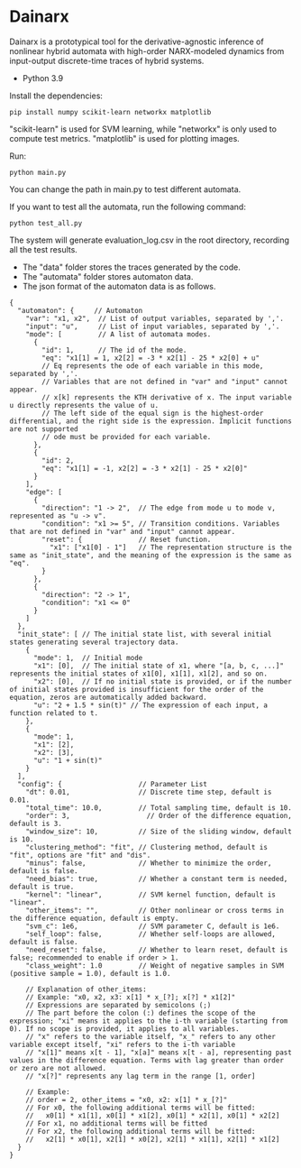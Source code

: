 # Dainarx

Dainarx is a prototypical tool for the derivative-agnostic inference of nonlinear hybrid automata with high-order NARX-modeled dynamics from input-output discrete-time traces of hybrid systems.

- Python 3.9

Install the dependencies:

```
pip install numpy scikit-learn networkx matplotlib
```

"scikit-learn" is used for SVM learning, while "networkx" is only used to compute test metrics.
"matplotlib" is used for plotting images.

Run:
```
python main.py
```

You can change the path in main.py to test different automata.

If you want to test all the automata, run the following command:

```
python test_all.py
```

The system will generate evaluation_log.csv in the root directory, recording all the test results.

- The "data" folder stores the traces generated by the code.
- The "automata" folder stores automaton data.
- The json format of the automaton data is as follows.
```json5
{
  "automaton": {     // Automaton
    "var": "x1, x2",  // List of output variables, separated by ','.
    "input": "u",     // List of input variables, separated by ','.
    "mode": [         // A list of automata modes.
      {
        "id": 1,      // The id of the mode.
        "eq": "x1[1] = 1, x2[2] = -3 * x2[1] - 25 * x2[0] + u"
        // Eq represents the ode of each variable in this mode, separated by ','.
        // Variables that are not defined in "var" and "input" cannot appear.
        // x[k] represents the KTH derivative of x. The input variable u directly represents the value of u.
        // The left side of the equal sign is the highest-order differential, and the right side is the expression. Implicit functions are not supported
        // ode must be provided for each variable.
      },
      {
        "id": 2,
        "eq": "x1[1] = -1, x2[2] = -3 * x2[1] - 25 * x2[0]"
      }
    ],
    "edge": [
      {
        "direction": "1 -> 2",  // The edge from mode u to mode v, represented as "u -> v".
        "condition": "x1 >= 5", // Transition conditions. Variables that are not defined in "var" and "input" cannot appear.
        "reset": {              // Reset function.
          "x1": ["x1[0] - 1"]   // The representation structure is the same as "init_state", and the meaning of the expression is the same as "eq".
        }
      },
      {
        "direction": "2 -> 1",
        "condition": "x1 <= 0"
      }
    ]
  },
  "init_state": [ // The initial state list, with several initial states generating several trajectory data.
    {
      "mode": 1,  // Initial mode
      "x1": [0],  // The initial state of x1, where "[a, b, c, ...]" represents the initial states of x1[0], x1[1], x1[2], and so on.
      "x2": [0],  // If no initial state is provided, or if the number of initial states provided is insufficient for the order of the equation, zeros are automatically added backward.
      "u": "2 + 1.5 * sin(t)" // The expression of each input, a function related to t.
    },
    {
      "mode": 1,
      "x1": [2],
      "x2": [3],
      "u": "1 + sin(t)"
    }
  ],
  "config": {                   // Parameter List
    "dt": 0.01,                 // Discrete time step, default is 0.01.
    "total_time": 10.0,         // Total sampling time, default is 10.
    "order": 3,                   // Order of the difference equation, default is 3.
    "window_size": 10,          // Size of the sliding window, default is 10.
    "clustering_method": "fit", // Clustering method, default is "fit", options are "fit" and "dis".
    "minus": false,             // Whether to minimize the order, default is false.
    "need_bias": true,          // Whether a constant term is needed, default is true.
    "kernel": "linear",         // SVM kernel function, default is "linear".
    "other_items": "",          // Other nonlinear or cross terms in the difference equation, default is empty.
    "svm_c": 1e6,               // SVM parameter C, default is 1e6.
    "self_loop": false,         // Whether self-loops are allowed, default is false.
    "need_reset": false,        // Whether to learn reset, default is false; recommended to enable if order > 1.
    "class_weight": 1.0         // Weight of negative samples in SVM (positive sample = 1.0), default is 1.0.

    // Explanation of other_items:
    // Example: "x0, x2, x3: x[1] * x_[?]; x[?] * x1[2]"
    // Expressions are separated by semicolons (;)
    // The part before the colon (:) defines the scope of the expression; "xi" means it applies to the i-th variable (starting from 0). If no scope is provided, it applies to all variables.
    // "x" refers to the variable itself, "x_" refers to any other variable except itself, "xi" refers to the i-th variable
    // "x[1]" means x[t - 1], "x[a]" means x[t - a], representing past values in the difference equation. Terms with lag greater than order or zero are not allowed.
    // "x[?]" represents any lag term in the range [1, order]

    // Example:
    // order = 2, other_items = "x0, x2: x[1] * x_[?]"
    // For x0, the following additional terms will be fitted:
    //   x0[1] * x1[1], x0[1] * x1[2], x0[1] * x2[1], x0[1] * x2[2]
    // For x1, no additional terms will be fitted
    // For x2, the following additional terms will be fitted:
    //   x2[1] * x0[1], x2[1] * x0[2], x2[1] * x1[1], x2[1] * x1[2]
  }
}
```
